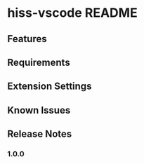 # hiss-vscode README

## Features

## Requirements

## Extension Settings

## Known Issues

## Release Notes

### 1.0.0